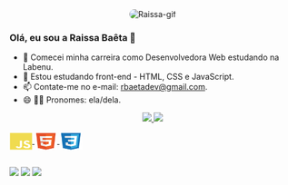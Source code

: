 
<div align="center">
<img alt="Raissa-gif" height="250" style="border-radius:50px;" src="https://camo.githubusercontent.com/b97dae894cb0ac4bf8a0fc7e4e2f8b4a41a7e80c3f515f3e2c2ac0c7fa1f1396/68747470733a2f2f6d656469612e67697068792e636f6d2f6d656469612f32614952784a38596974583034416d346b4f2f67697068792e676966"/>
</div>


### Olá, eu sou a Raissa Baêta 👋

- 🔭 Comecei minha carreira como Desenvolvedora Web estudando na Labenu.
- 🌱 Estou estudando front-end - HTML, CSS e JavaScript.
- 📫 Contate-me no e-mail: rbaetadev@gmail.com.
- 😄 🏳️‍🌈 Pronomes: ela/dela.

<div align="center">
  <a href="https://github.com/raissabaeta">
  <img height="150em" src="https://github-readme-stats.vercel.app/api?username=raissabaeta&show_icons=true&theme=dracula&include_all_commits=true&count_private=true"/>
  <img height="150em" src="https://github-readme-stats.vercel.app/api/top-langs/?username=raissabaeta&layout=compact&langs_count=7&theme=dracula"/>
</div>

 <div style="display: inline_block"><br>
<img align="center" alt="Raissa-Js" height="30" width="40" src="https://raw.githubusercontent.com/devicons/devicon/master/icons/javascript/javascript-plain.svg">
  <img align="center" alt="Rafa-HTML" height="30" width="40" src="https://raw.githubusercontent.com/devicons/devicon/master/icons/html5/html5-original.svg">
  <img align="center" alt="Rafa-CSS" height="30" width="40" src="https://raw.githubusercontent.com/devicons/devicon/master/icons/css3/css3-original.svg">
</div>

 ##
  
<div> 
  <a target="_blank" href="https://instagram.com/rahbaeta"><img src="https://img.shields.io/badge/-Instagram-%23E4405F?style=for-the-badge&logo=instagram&logoColor=white" target="_blank"></a>
  <a href = "mailto:rbaetadev@gmail.com"><img src="https://img.shields.io/badge/-Gmail-%23333?style=for-the-badge&logo=gmail&logoColor=white" target="_blank"></a>
  <a href="https://www.linkedin.com/in/raissa-ba%C3%AAta-299615190" target="_blank"><img src="https://img.shields.io/badge/-LinkedIn-%230077B5?style=for-the-badge&logo=linkedin&logoColor=white" target="_blank"></a> 
 
</div>
